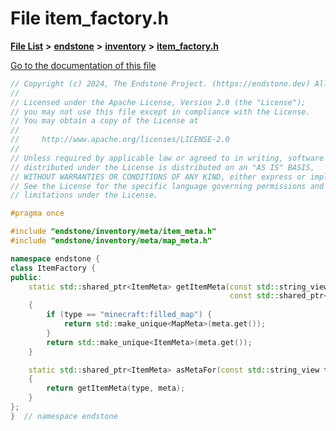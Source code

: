

# File item\_factory.h

[**File List**](files.md) **>** [**endstone**](dir_6cf277b678674f97c7a2b6b3b2447b33.md) **>** [**inventory**](dir_d1e84b530b14f41e8b6f5ec1b5dee76c.md) **>** [**item\_factory.h**](item__factory_8h.md)

[Go to the documentation of this file](item__factory_8h.md)


```C++
// Copyright (c) 2024, The Endstone Project. (https://endstone.dev) All Rights Reserved.
//
// Licensed under the Apache License, Version 2.0 (the "License");
// you may not use this file except in compliance with the License.
// You may obtain a copy of the License at
//
//     http://www.apache.org/licenses/LICENSE-2.0
//
// Unless required by applicable law or agreed to in writing, software
// distributed under the License is distributed on an "AS IS" BASIS,
// WITHOUT WARRANTIES OR CONDITIONS OF ANY KIND, either express or implied.
// See the License for the specific language governing permissions and
// limitations under the License.

#pragma once

#include "endstone/inventory/meta/item_meta.h"
#include "endstone/inventory/meta/map_meta.h"

namespace endstone {
class ItemFactory {
public:
    static std::shared_ptr<ItemMeta> getItemMeta(const std::string_view type,
                                                 const std::shared_ptr<ItemMeta> &meta = nullptr)
    {
        if (type == "minecraft:filled_map") {
            return std::make_unique<MapMeta>(meta.get());
        }
        return std::make_unique<ItemMeta>(meta.get());
    }

    static std::shared_ptr<ItemMeta> asMetaFor(const std::string_view type, const std::shared_ptr<ItemMeta> &meta)
    {
        return getItemMeta(type, meta);
    }
};
}  // namespace endstone
```



